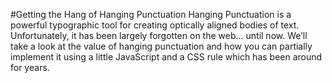 #Getting the Hang of Hanging Punctuation
Hanging Punctuation is a powerful typographic tool for creating optically aligned bodies of text. Unfortunately, it has been largely forgotten on the web... until now. We’ll take a look at the value of hanging punctuation and how you can partially implement it using a little JavaScript and a CSS rule which has been around for years.
